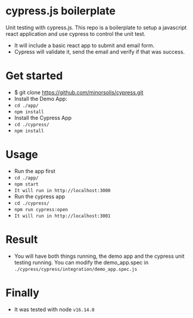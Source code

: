 # cypress.js boilerplate
Unit testing with cypress.js. This repo is a boilerplate to setup a javascript react application and use cypress to control the unit test.

* It will include a basic react app to submit and email form.
* Cypress will validate it, send the email and verify if that was success.

# Get started
* $ git clone https://github.com/minorsolis/cypress.git
* Install the Demo App:
* `cd ./app/`
* `npm install`
* Install the Cypress App
* `cd ./cypress/`
* `npm install`

# Usage
* Run the app first
* `cd ./app/`
* `npm start`
* `It will run in http://localhost:3000`
* Run the cypress app
* `cd ./cypress/`
* `npm run cypress:open`
* `It will run in http://localhost:3001`

# Result
* You will have both things running, the demo app and the cypress unit testing running. You can modify the demo_app.spec in `./cypress/cypress/integration/demo_app.spec.js`

# Finally
* It was tested with node `v16.14.0`

